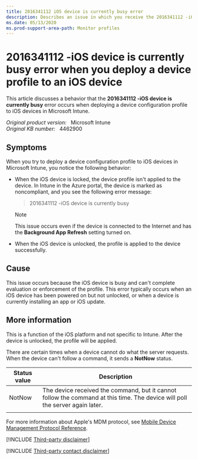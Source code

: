 ```yaml
---
title: 2016341112 iOS device is currently busy error
description: Describes an issue in which you receive the 2016341112 -iOS device is currently busy error message when you deploy a device profile to an iOS device.
ms.date: 05/13/2020
ms.prod-support-area-path: Monitor profiles 
---
```

# 2016341112 -iOS device is currently busy error when you deploy a device profile to an iOS device

This article discusses a behavior that the **2016341112 -iOS device is currently busy** error occurs when deploying a device configuration profile to iOS devices in Microsoft Intune.

_Original product version:_ &nbsp; Microsoft Intune  
_Original KB number:_ &nbsp; 4462900

## Symptoms

When you try to deploy a device configuration profile to iOS devices in Microsoft Intune, you notice the following behavior:

- When the iOS device is locked, the device profile isn't applied to the device. In Intune in the Azure portal, the device is marked as noncompliant, and you see the following error message:

    > 2016341112 -iOS device is currently busy

    > [!NOTE]
    > This issue occurs even if the device is connected to the Internet and has the **Background App Refresh** setting turned on.

- When the iOS device is unlocked, the profile is applied to the device successfully.

## Cause

This issue occurs because the iOS device is busy and can't complete evaluation or enforcement of the profile. This error typically occurs when an iOS device has been powered on but not unlocked, or when a device is currently installing an app or iOS update.

## More information

This is a function of the iOS platform and not specific to Intune. After the device is unlocked, the profile will be applied.

There are certain times when a device cannot do what the server requests. When the device can't follow a command, it sends a **NotNow** status.

|Status value|Description|
|---|---|
|NotNow|The device received the command, but it cannot follow the command at this time. The device will poll the server again later.|
|||

For more information about Apple's MDM protocol, see [Mobile Device Management Protocol Reference](https://developer.apple.com/business/documentation/MDM-Protocol-Reference.pdf).

[!INCLUDE [Third-party disclaimer](../../includes/third-party-disclaimer.md)]

[!INCLUDE [Third-party contact disclaimer](../../includes/third-party-contact-disclaimer.md)]
